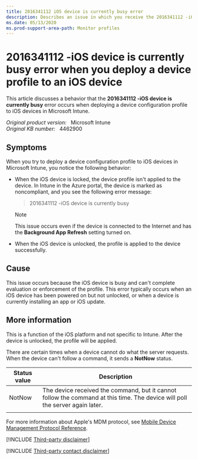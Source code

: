 ```yaml
---
title: 2016341112 iOS device is currently busy error
description: Describes an issue in which you receive the 2016341112 -iOS device is currently busy error message when you deploy a device profile to an iOS device.
ms.date: 05/13/2020
ms.prod-support-area-path: Monitor profiles 
---
```

# 2016341112 -iOS device is currently busy error when you deploy a device profile to an iOS device

This article discusses a behavior that the **2016341112 -iOS device is currently busy** error occurs when deploying a device configuration profile to iOS devices in Microsoft Intune.

_Original product version:_ &nbsp; Microsoft Intune  
_Original KB number:_ &nbsp; 4462900

## Symptoms

When you try to deploy a device configuration profile to iOS devices in Microsoft Intune, you notice the following behavior:

- When the iOS device is locked, the device profile isn't applied to the device. In Intune in the Azure portal, the device is marked as noncompliant, and you see the following error message:

    > 2016341112 -iOS device is currently busy

    > [!NOTE]
    > This issue occurs even if the device is connected to the Internet and has the **Background App Refresh** setting turned on.

- When the iOS device is unlocked, the profile is applied to the device successfully.

## Cause

This issue occurs because the iOS device is busy and can't complete evaluation or enforcement of the profile. This error typically occurs when an iOS device has been powered on but not unlocked, or when a device is currently installing an app or iOS update.

## More information

This is a function of the iOS platform and not specific to Intune. After the device is unlocked, the profile will be applied.

There are certain times when a device cannot do what the server requests. When the device can't follow a command, it sends a **NotNow** status.

|Status value|Description|
|---|---|
|NotNow|The device received the command, but it cannot follow the command at this time. The device will poll the server again later.|
|||

For more information about Apple's MDM protocol, see [Mobile Device Management Protocol Reference](https://developer.apple.com/business/documentation/MDM-Protocol-Reference.pdf).

[!INCLUDE [Third-party disclaimer](../../includes/third-party-disclaimer.md)]

[!INCLUDE [Third-party contact disclaimer](../../includes/third-party-contact-disclaimer.md)]
